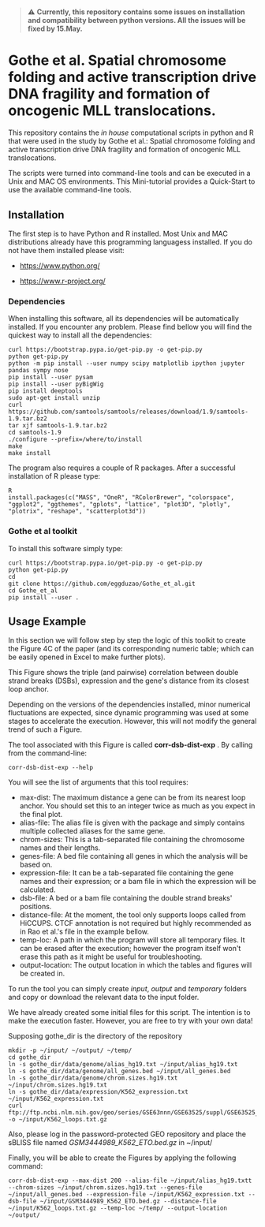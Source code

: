 #
#
>
> :warning: **Currently, this repository contains some issues on installation and compatibility between python versions. All the issues will be fixed by 15.May.**
>
#
#

# **Gothe et al. Spatial chromosome folding and active transcription drive DNA fragility and formation of oncogenic MLL translocations.**

This repository contains the *in house* computational scripts in python and R that were used in the study by Gothe et al.:
Spatial chromosome folding and active transcription drive DNA fragility and formation of oncogenic MLL translocations.

The scripts were turned into command-line tools and can be executed in a Unix and MAC OS environments.
This Mini-tutorial provides a Quick-Start to use the available command-line tools.

## Installation

The first step is to have Python and R installed. Most Unix and MAC distributions already have this
programming languagess installed. If you do not have them installed please visit:

- https://www.python.org/

- https://www.r-project.org/

### Dependencies

When installing this software, all its dependencies will be automatically installed.
If you encounter any problem. Please find bellow you will find the quickest way to install all the dependencies:

```
curl https://bootstrap.pypa.io/get-pip.py -o get-pip.py
python get-pip.py
python -m pip install --user numpy scipy matplotlib ipython jupyter pandas sympy nose
pip install --user pysam
pip install --user pyBigWig
pip install deeptools
sudo apt-get install unzip
curl https://github.com/samtools/samtools/releases/download/1.9/samtools-1.9.tar.bz2
tar xjf samtools-1.9.tar.bz2
cd samtools-1.9
./configure --prefix=/where/to/install
make
make install
```

The program also requires a couple of R packages. After a successful installation of R please type:

```
R
install.packages(c("MASS", "OneR", "RColorBrewer", "colorspace", "ggplot2", "ggthemes", "gplots", "lattice", "plot3D", "plotly", "plotrix", "reshape", "scatterplot3d"))
```

### Gothe et al toolkit

To install this software simply type:

```
curl https://bootstrap.pypa.io/get-pip.py -o get-pip.py
python get-pip.py
cd
git clone https://github.com/eggduzao/Gothe_et_al.git
cd Gothe_et_al
pip install --user .
```

## Usage Example

In this section we will follow step by step the logic of this toolkit to
create the Figure 4C of the paper (and its corresponding numeric table; which can be easily
opened in Excel to make further plots).

This Figure shows the triple (and pairwise) correlation between double strand breaks (DSBs),
expression and the gene's distance from its closest loop anchor.

Depending on the versions of the dependencies installed,
minor numerical fluctuations are expected, since dynamic programming was used at some stages to
accelerate the execution. However, this will not modify the general trend of such a Figure.

The tool associated with this Figure is called **corr-dsb-dist-exp** . By calling from the command-line:

```
corr-dsb-dist-exp --help
```

You will see the list of arguments that this tool requires:

- max-dist: The maximum distance a gene can be from its nearest loop anchor. You should set this to an integer twice as much as you expect in the final plot.
- alias-file: The alias file is given with the package and simply contains multiple collected aliases for the same gene.
- chrom-sizes: This is a tab-separated file containing the chromosome names and their lengths.
- genes-file: A bed file containing all genes in which the analysis will be based on.
- expression-file: It can be a tab-separated file containing the gene names and their expression; or a bam file in which the expression will be calculated.
- dsb-file: A bed or a bam file containing the double strand breaks' positions.
- distance-file: At the moment, the tool only supports loops called from HiCCUPS. CTCF annotation is not required but highly recommended as in Rao et al.'s file in the example bellow.
- temp-loc: A path in which the program will store all temporary files. It can be erased after the execution; however the program itself won't erase this path as it might be useful for troubleshooting.
- output-location: The output location in which the tables and figures will be created in.

To run the tool you can simply create *input*, *output* and *temporary* folders and
copy or download the relevant data to the input folder.

We have already created some initial files for this script. The intention is to
make the execution faster. However, you are free to try with your own data!

Supposing gothe_dir is the directory of the repository

```
mkdir -p ~/input/ ~/output/ ~/temp/
cd gothe_dir
ln -s gothe_dir/data/genome/alias_hg19.txt ~/input/alias_hg19.txt
ln -s gothe_dir/data/genome/all_genes.bed ~/input/all_genes.bed
ln -s gothe_dir/data/genome/chrom.sizes.hg19.txt ~/input/chrom.sizes.hg19.txt
ln -s gothe_dir/data/expression/K562_expression.txt ~/input/K562_expression.txt
curl ftp://ftp.ncbi.nlm.nih.gov/geo/series/GSE63nnn/GSE63525/suppl/GSE63525_K562_HiCCUPS_looplist_with_motifs.txt.gz -o ~/input/K562_loops.txt.gz
```

Also, please log in the password-protected GEO repository and place the sBLISS file named *GSM3444989_K562_ETO.bed.gz* in ~/input/

Finally, you will be able to create the Figures by applying the following command:

```
corr-dsb-dist-exp --max-dist 200 --alias-file ~/input/alias_hg19.txtt --chrom-sizes ~/input/chrom.sizes.hg19.txt --genes-file ~/input/all_genes.bed --expression-file ~/input/K562_expression.txt --dsb-file ~/input/GSM3444989_K562_ETO.bed.gz --distance-file ~/input/K562_loops.txt.gz --temp-loc ~/temp/ --output-location ~/output/
```

